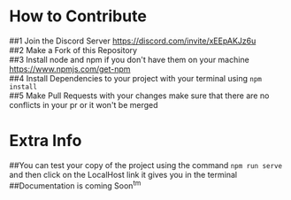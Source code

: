 # How to Contribute
##1 Join the Discord Server https://discord.com/invite/xEEpAKJz6u <br>
##2 Make a Fork of this Repository <br>
##3 Install node and npm if you don't have them on your machine https://www.npmjs.com/get-npm <br>
##4 Install Dependencies to your project with your terminal using `npm install`<br>
##5 Make Pull Requests with your changes make sure that there are no conflicts in your pr or it won't be merged <br>
# Extra Info

##You can test your copy of the project using the command `npm run serve` and then click on the LocalHost link it gives you in the terminal<br>
##Documentation is coming Soon<sup>tm</sup>
